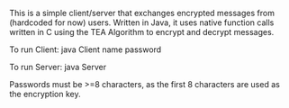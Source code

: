 This is a simple client/server that exchanges encrypted messages from (hardcoded for now) users. 
Written in Java, it uses native function calls written in C using the TEA Algorithm to encrypt and decrypt messages.

To run Client:
java Client name password

To run Server:
java Server

Passwords must be >=8 characters, as the first 8 characters are used as the encryption key. 
